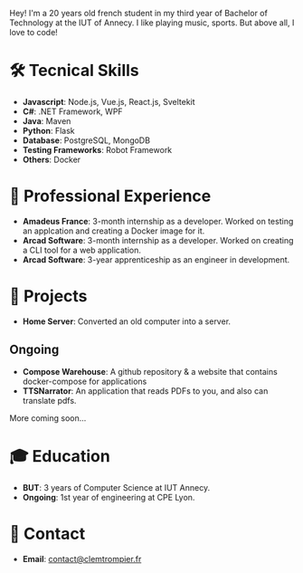 Hey! I'm a 20 years old french student in my third year of Bachelor of Technology at the IUT of Annecy.
I like playing music, sports. But above all, I love to code!

# 🛠️ Tecnical Skills

- **Javascript**: Node.js, Vue.js, React.js, Sveltekit
- **C#**: .NET Framework, WPF
- **Java**: Maven
- **Python**: Flask
- **Database**: PostgreSQL, MongoDB
- **Testing Frameworks**: Robot Framework
- **Others**: Docker

# 💼 Professional Experience

- **Amadeus France**: 3-month internship as a developer. Worked on testing an applcation and creating a Docker image for it.
- **Arcad Software**: 3-month internship as a developer. Worked on creating a CLI tool for a web application.
- **Arcad Software**: 3-year apprenticeship as an engineer in development.

# 🚀 Projects

- **Home Server**: Converted an old computer into a server.

## Ongoing

- **Compose Warehouse**: A github repository & a website that contains docker-compose for applications
- **TTSNarrator**: An application that reads PDFs to you, and also can translate pdfs.

More coming soon...

# 🎓 Education

- **BUT**: 3 years of Computer Science at IUT Annecy.
- **Ongoing**: 1st year of engineering  at CPE Lyon.

# 📧 Contact

- **Email**: contact@clemtrompier.fr
